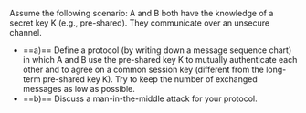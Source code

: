 Assume the following scenario: A and B both have the knowledge of a secret key K (e.g., pre-shared). They communicate over an unsecure channel.

- ==a)== Define a protocol (by writing down a message sequence chart) in which A and B use the pre-shared key K to mutually authenticate each other and to agree on a common session key (different from the long-term pre-shared key K). Try to keep the number of exchanged messages as low as possible.
- ==b)== Discuss a man-in-the-middle attack for your protocol.
